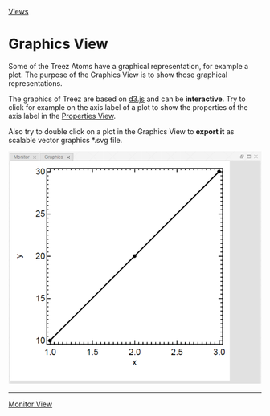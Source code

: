 [Views](../views.md)

#	Graphics View

Some of the Treez Atoms have a graphical representation, for example a plot. The purpose of the Graphics View is to show those graphical representations. 

The graphics of Treez are based on [d3.js](https://d3js.org/) and can be **interactive**. Try to click for example on the axis label of a plot to show the properties of the axis label in the [Properties View](./propertiesView.md). 

Also try to double click on a plot in the Graphics View to **export it** as scalable vector graphics *.svg file. 

<img width="650" src="../images/graphics_view.png">

----
[Monitor View](./monitorView.md)
